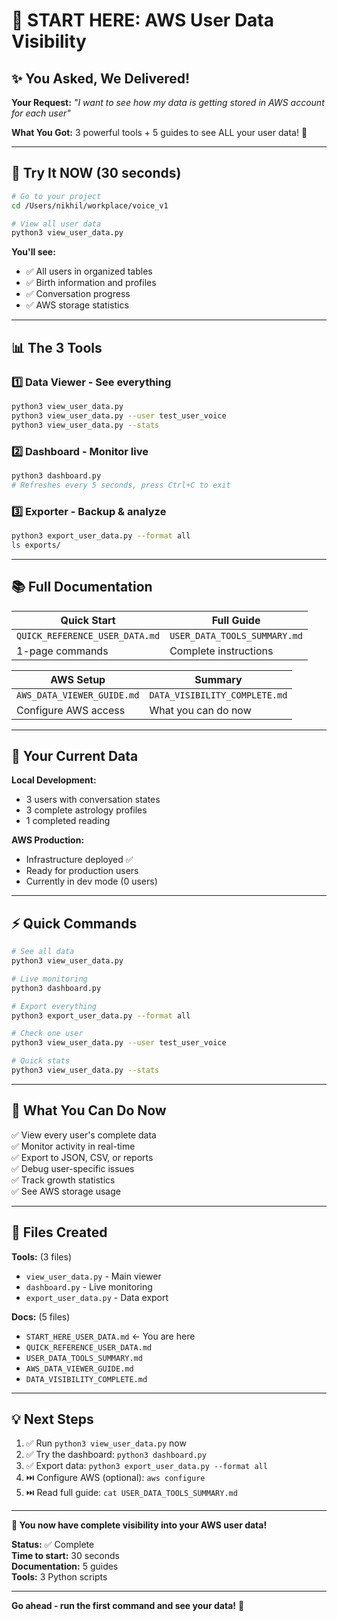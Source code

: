 # 🎯 START HERE: AWS User Data Visibility

## ✨ You Asked, We Delivered!

**Your Request:** *"I want to see how my data is getting stored in AWS account for each user"*

**What You Got:** 3 powerful tools + 5 guides to see ALL your user data! 🎉

---

## 🚀 Try It NOW (30 seconds)

```bash
# Go to your project
cd /Users/nikhil/workplace/voice_v1

# View all user data
python3 view_user_data.py
```

**You'll see:**
- ✅ All users in organized tables
- ✅ Birth information and profiles
- ✅ Conversation progress
- ✅ AWS storage statistics

---

## 📊 The 3 Tools

### 1️⃣ **Data Viewer** - See everything
```bash
python3 view_user_data.py
python3 view_user_data.py --user test_user_voice
python3 view_user_data.py --stats
```

### 2️⃣ **Dashboard** - Monitor live
```bash
python3 dashboard.py
# Refreshes every 5 seconds, press Ctrl+C to exit
```

### 3️⃣ **Exporter** - Backup & analyze
```bash
python3 export_user_data.py --format all
ls exports/
```

---

## 📚 Full Documentation

| Quick Start | Full Guide |
|-------------|------------|
| `QUICK_REFERENCE_USER_DATA.md` | `USER_DATA_TOOLS_SUMMARY.md` |
| 1-page commands | Complete instructions |

| AWS Setup | Summary |
|-----------|---------|
| `AWS_DATA_VIEWER_GUIDE.md` | `DATA_VISIBILITY_COMPLETE.md` |
| Configure AWS access | What you can do now |

---

## 🎯 Your Current Data

**Local Development:**
- 3 users with conversation states
- 3 complete astrology profiles
- 1 completed reading

**AWS Production:**
- Infrastructure deployed ✅
- Ready for production users
- Currently in dev mode (0 users)

---

## ⚡ Quick Commands

```bash
# See all data
python3 view_user_data.py

# Live monitoring
python3 dashboard.py

# Export everything
python3 export_user_data.py --format all

# Check one user
python3 view_user_data.py --user test_user_voice

# Quick stats
python3 view_user_data.py --stats
```

---

## 🎉 What You Can Do Now

✅ View every user's complete data  
✅ Monitor activity in real-time  
✅ Export to JSON, CSV, or reports  
✅ Debug user-specific issues  
✅ Track growth statistics  
✅ See AWS storage usage  

---

## 📁 Files Created

**Tools:** (3 files)
- `view_user_data.py` - Main viewer
- `dashboard.py` - Live monitoring
- `export_user_data.py` - Data export

**Docs:** (5 files)
- `START_HERE_USER_DATA.md` ← You are here
- `QUICK_REFERENCE_USER_DATA.md`
- `USER_DATA_TOOLS_SUMMARY.md`
- `AWS_DATA_VIEWER_GUIDE.md`
- `DATA_VISIBILITY_COMPLETE.md`

---

## 💡 Next Steps

1. ✅ Run `python3 view_user_data.py` now
2. ✅ Try the dashboard: `python3 dashboard.py`
3. ✅ Export data: `python3 export_user_data.py --format all`
4. ⏭️ Configure AWS (optional): `aws configure`
5. ⏭️ Read full guide: `cat USER_DATA_TOOLS_SUMMARY.md`

---

**🌟 You now have complete visibility into your AWS user data!**

**Status:** ✅ Complete  
**Time to start:** 30 seconds  
**Documentation:** 5 guides  
**Tools:** 3 Python scripts  

---

**Go ahead - run the first command and see your data!** 🚀

